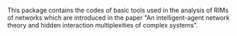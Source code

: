 This package contains the codes of basic tools used in the analysis of RIMs of networks which are introduced in the paper "An intelligent-agent network theory and hidden interaction multiplexities of complex systems".
